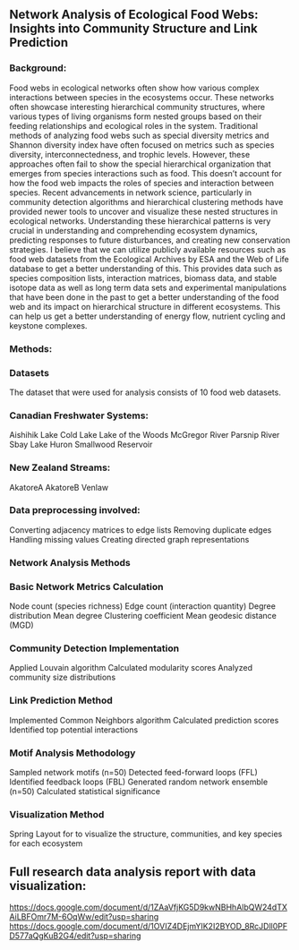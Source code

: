 ## Network Analysis of Ecological Food Webs: Insights into Community Structure and Link Prediction ##

### Background: ###

Food webs in ecological networks often show how various complex interactions between species in the ecosystems occur. These networks often showcase interesting hierarchical community structures, where various types of living organisms form nested groups based on their feeding relationships and ecological roles in the system. Traditional methods of analyzing food webs such as special diversity metrics and Shannon diversity index have often focused on metrics such as species diversity, interconnectedness, and trophic levels. However, these approaches often fail to show the special hierarchical organization that emerges from species interactions such as food. This doesn’t account for how the food web impacts the roles of species and interaction between species. Recent advancements in network science, particularly in community detection algorithms and hierarchical clustering methods have provided newer tools to uncover and visualize these nested structures in ecological networks. Understanding these hierarchical patterns is very crucial in understanding and comprehending ecosystem dynamics, predicting responses to future disturbances, and creating new conservation strategies. I believe that we can utilize publicly available resources such as food web datasets from the Ecological Archives by ESA and the Web of Life database to get a better understanding of this. This provides data such as species composition lists, interaction matrices, biomass data, and stable isotope data as well as long term data sets and experimental manipulations that have been done in the past to get a better understanding of the food web and its impact on hierarchical structure in different ecosystems. This can help us get a better understanding of energy flow, nutrient cycling and keystone complexes.

### Methods: ###

### Datasets ###
The dataset that were used for analysis consists of 10 food web datasets. 

### Canadian Freshwater Systems: ###
Aishihik Lake
Cold Lake
Lake of the Woods
McGregor River
Parsnip River
Sbay Lake Huron
Smallwood Reservoir

### New Zealand Streams: ###
AkatoreA
AkatoreB
Venlaw

### Data preprocessing involved: ###
Converting adjacency matrices to edge lists
Removing duplicate edges
Handling missing values
Creating directed graph representations

### Network Analysis Methods ###

### Basic Network Metrics Calculation ###
Node count (species richness)
Edge count (interaction quantity)
Degree distribution
Mean degree
Clustering coefficient
Mean geodesic distance (MGD)

### Community Detection Implementation ###
Applied Louvain algorithm
Calculated modularity scores
Analyzed community size distributions

### Link Prediction Method ###
Implemented Common Neighbors algorithm
Calculated prediction scores
Identified top potential interactions

### Motif Analysis Methodology ###
Sampled network motifs (n=50)
Detected feed-forward loops (FFL)
Identified feedback loops (FBL)
Generated random network ensemble (n=50)
Calculated statistical significance

### Visualization Method ###
Spring Layout for to visualize the structure, communities, and key species for each ecosystem


## Full research data analysis report with data visualization: ##

https://docs.google.com/document/d/1ZAaVfjKG5D9kwNBHhAlbQW24dTXAiLBFOmr7M-6OqWw/edit?usp=sharing
https://docs.google.com/document/d/1OVIZ4DEjmYIK2I2BYOD_8RcJDll0PFD577aQgKuB2G4/edit?usp=sharing


